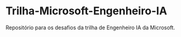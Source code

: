 # Trilha-Microsoft-Engenheiro-IA
Repositório para os desafios da trilha de Engenheiro IA da Microsoft.
